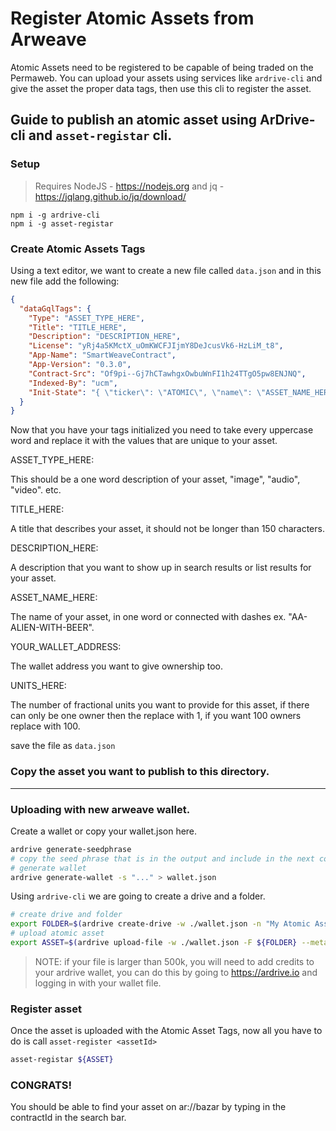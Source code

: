 # Register Atomic Assets from Arweave

Atomic Assets need to be registered to be capable of being traded on the Permaweb. You can upload your assets using services like `ardrive-cli` and give the asset the proper data tags, then use this cli to register the asset.

## Guide to publish an atomic asset using ArDrive-cli and `asset-registar` cli.

### Setup

> Requires NodeJS - https://nodejs.org and jq - https://jqlang.github.io/jq/download/

```
npm i -g ardrive-cli
npm i -g asset-registar
```

### Create Atomic Assets Tags

Using a text editor, we want to create a new file called `data.json` and in this new file add the following:

```json
{
  "dataGqlTags": {
    "Type": "ASSET_TYPE_HERE",
    "Title": "TITLE_HERE",
    "Description": "DESCRIPTION_HERE",
    "License": "yRj4a5KMctX_uOmKWCFJIjmY8DeJcusVk6-HzLiM_t8",
    "App-Name": "SmartWeaveContract",
    "App-Version": "0.3.0",
    "Contract-Src": "Of9pi--Gj7hCTawhgxOwbuWnFI1h24TTgO5pw8ENJNQ",
    "Indexed-By": "ucm",
    "Init-State": "{ \"ticker\": \"ATOMIC\", \"name\": \"ASSET_NAME_HERE\", \"balances\": { \"YOUR_WALLET_ADDRESS\": UNITS_HERE }, \"claimable\": [] }"
  }
}
```

Now that you have your tags initialized you need to take every uppercase word and replace it with the values that are unique to your asset.

ASSET_TYPE_HERE:

This should be a one word description of your asset, "image", "audio", "video". etc.

TITLE_HERE:

A title that describes your asset, it should not be longer than 150 characters.

DESCRIPTION_HERE:

A description that you want to show up in search results or list results for your asset.

ASSET_NAME_HERE:

The name of your asset, in one word or connected with dashes ex. "AA-ALIEN-WITH-BEER".

YOUR_WALLET_ADDRESS:

The wallet address you want to give ownership too.

UNITS_HERE:

The number of fractional units you want to provide for this asset, if there can only be one owner then the replace with 1, if you want 100 owners replace with 100.

save the file as `data.json`

### Copy the asset you want to publish to this directory.

---

### Uploading with new arweave wallet.

Create a wallet or copy your wallet.json here.

```sh
ardrive generate-seedphrase
# copy the seed phrase that is in the output and include in the next command where the `...` are.
# generate wallet
ardrive generate-wallet -s "..." > wallet.json
```

Using `ardrive-cli` we are going to create a drive and a folder.

```sh
# create drive and folder
export FOLDER=$(ardrive create-drive -w ./wallet.json -n "My Atomic Assets"  --turbo |  jq -r '.created[] | select(.type == "folder").entityId')
# upload atomic asset
export ASSET=$(ardrive upload-file -w ./wallet.json -F ${FOLDER} --metadata-file ./data.json -l ASSET_FILE_HERE --turbo | jq -r '.created[] | select(.type == "file").dataTxId')
```

> NOTE: if your file is larger than 500k, you will need to add credits to your ardrive wallet, you can do this by going to https://ardrive.io and logging in with your wallet file.


### Register asset

Once the asset is uploaded with the Atomic Asset Tags, now all you have to do is call `asset-register <assetId>`

```sh
asset-registar ${ASSET}
```

### CONGRATS! 

You should be able to find your asset on ar://bazar by typing in the contractId in the search bar.
